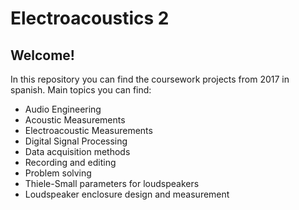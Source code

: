 # Electroacoustics 2
## Welcome!

In this repository you can find the coursework projects from 2017 in spanish. Main topics you can find:

- Audio Engineering
- Acoustic Measurements
- Electroacoustic Measurements
- Digital Signal Processing
- Data acquisition methods
- Recording and editing
- Problem solving
- Thiele-Small parameters for loudspeakers
- Loudspeaker enclosure design and measurement
